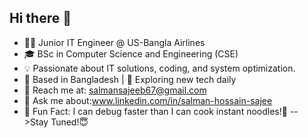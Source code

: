 ## Hi there 👋

- 👨‍💻 Junior IT Engineer @ US-Bangla Airlines
- 🎓 BSc in Computer Science and Engineering (CSE)
- 💡 Passionate about IT solutions, coding, and system optimization.
- 📍 Based in Bangladesh | 🚀 Exploring new tech daily
- 📧 Reach me at: salmansajeeb67@gmail.com
- 💬 Ask me about:www.linkedin.com/in/salman-hossain-sajee
- 🎉 Fun Fact: I can debug faster than I can cook instant noodles!👼
-- >Stay Tuned!😇

